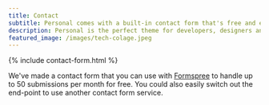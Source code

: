 ```yaml
---
title: Contact
subtitle: Personal comes with a built-in contact form that's free and easy to set up.
description: Personal is the perfect theme for developers, designers and other creatives.
featured_image: /images/tech-colage.jpeg
---
```


{% include contact-form.html %}

We've made a contact form that you can use with [Formspree](https://formspree.io/create/jekyllthemes) to handle up to 50 submissions per month for free. You could also easily switch out the end-point to use another contact form service.